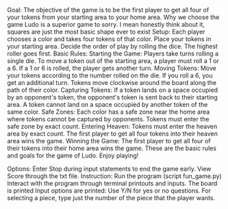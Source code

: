 Goal:
The objective of the game is to be the first player to get all four of your tokens from your starting area to your home area.
Why we choose the game
Ludo is a superior game to sorry. I mean honestly think about it, squares are just the most basic shape ever to exist
Setup:
Each player chooses a color and takes four tokens of that color.
Place your tokens in your starting area.
Decide the order of play by rolling the dice. The highest roller goes first.
Basic Rules:
Starting the Game:
Players take turns rolling a single die.
To move a token out of the starting area, a player must roll a  1 or a 6. If a 1 or 6 is rolled, the player gets another turn.
Moving Tokens:
Move your tokens according to the number rolled on the die.
If you roll a 6, you get an additional turn.
Tokens move clockwise around the board along the path of their color.
Capturing Tokens:
If a token lands on a space occupied by an opponent's token, the opponent's token is sent back to their starting area.
A token cannot land on a space occupied by another token of the same color.
Safe Zones:
Each color has a safe zone near the home area where tokens cannot be captured by opponents.
Tokens must enter the safe zone by exact count.
Entering Heaven:
Tokens must enter the heaven area by exact count.
The first player to get all four tokens into their heaven area wins the game.
Winning the Game:
The first player to get all four of their tokens into their home area wins the game.
These are the basic rules and goals for the game of Ludo. Enjoy playing!

Options:
Enter Stop during input statements to end the game early.
View Score through the txt file.
Instruction:
Run the program (script fun_game.py)
Interact with the program through terminal printouts and inputs.
The board is printed
Input options are printed: Use Y/N for yes or no questions. For selecting a piece, type just the number of the piece that the player wants.
